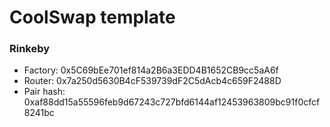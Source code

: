 # CoolSwap template

### Rinkeby

- Factory: 0x5C69bEe701ef814a2B6a3EDD4B1652CB9cc5aA6f
- Router: 0x7a250d5630B4cF539739dF2C5dAcb4c659F2488D
- Pair hash: 0xaf88dd15a55596feb9d67243c727bfd6144af12453963809bc91f0cfcf8241bc
